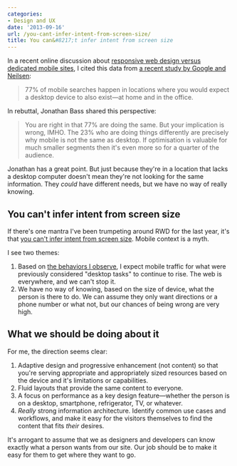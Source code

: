 ```yaml
---
categories:
- Design and UX
date: '2013-09-16'
url: /you-cant-infer-intent-from-screen-size/
title: You can&#8217;t infer intent from screen size
---
```


In a recent online discussion about <a href="http://econsultancy.com/us/blog/63385-16-drop-dead-gorgeous-examples-of-mobile-design-inspiration#comments">responsive web design versus dedicated mobile sites</a>, I cited this data from <a href="http://www.google.com/think/research-studies/creating-moments-that-matter.html">a recent study by Google and Neilsen</a>:

<blockquote>
  77% of mobile searches happen in locations where you would expect a desktop device to also exist&mdash;at home and in the office.
</blockquote>

In rebuttal, Jonathan Bass shared this perspective:

<blockquote>
  You are right in that 77% are doing the same. But your implication is wrong, IMHO. The 23% who are doing things differently are precisely why mobile is not the same as desktop. If optimisation is valuable for much smaller segments then it's even more so for a quarter of the audience.
</blockquote>

<p>Jonathan has a great point. But just because they're in a location that lacks a desktop computer doesn't mean they're not looking for the same information. They <em>could</em> have different needs, but we have no way of really knowing.
<!--more--></p>

<h2>You can't infer intent from screen size</h2>

If there's one mantra I've been trumpeting around RWD for the last year, it's that <a href="https://gomakethings.com/content-parity-on-the-web/">you can't infer intent from screen size</a>. Mobile context is a myth.

I see two themes:

<ol>
<li>Based on <a href="https://gomakethings.com/adopting-a-dog-from-your-phone/">the behaviors I observe</a>, I expect mobile traffic for what were previously considered "desktop tasks" to continue to rise. The web is everywhere, and we can't stop it.</li>
<li>We have no way of knowing, based on the size of device, what the person is there to do. We can assume they only want directions or a phone number or what not, but our chances of being wrong are very high.</li>
</ol>

<h2>What we should be doing about it</h2>

For me, the direction seems clear:

<ol>
<li>Adaptive design and progressive enhancement (not content) so that you're serving appropriate and appropriately sized resources based on the device and it's limitations or capabilities.</li>
<li>Fluid layouts that provide the same content to everyone.</li>
<li>A focus on performance as a key design feature—whether the person is on a desktop, smartphone, refrigerator, TV, or whatever.</li>
<li><em>Really</em> strong information architecture. Identify common use cases and workflows, and make it easy for the visitors themselves to find the content that fits <em>their</em> desires.</li>
</ol>

It's arrogant to assume that we as designers and developers can know exactly what a person wants from our site. Our job should be to make it easy for them to get where they want to go.